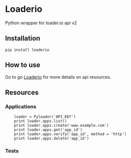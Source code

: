 Loaderio
===========================================
Python wrapper for loader.io api v2

## Installation
    pip install loaderio

## How to use
Go to go [Loaderio][] for more details on api resources.

## Resources

### Applications

```
	loader = Pyloader('API_KEY')
	print loader.apps.list()
	print loader.apps.create('www.example.com')
	print loader.apps.get('app_id')
	print loader.apps.verify('app_id', method = 'http')
	print loader.apps.delete('app_id')
```

### Tests



[Loaderio]: http://docs.loader.io/api/intro.html        "Loader.io"